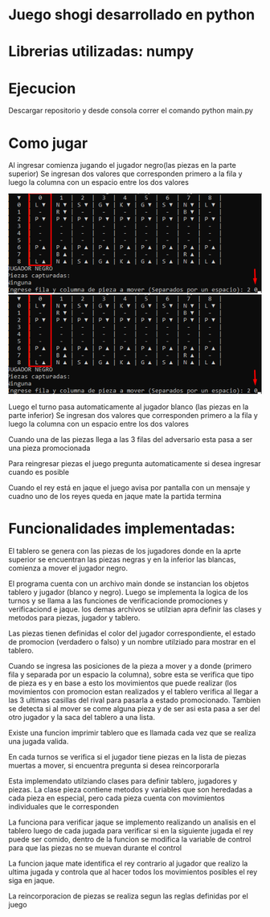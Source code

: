 # Juego shogi desarrollado en python 

# Librerias utilizadas: numpy

# Ejecucion

Descargar repositorio y desde consola correr el comando python main.py

# Como jugar

Al ingresar comienza jugando el jugador negro(las piezas en la parte superior)
Se ingresan dos valores que corresponden primero a la fila y luego la columna con un espacio entre los dos valores

![ScreenShot](https://github.com/valdivieso01/shogi/blob/develop/assets/Screenshot_1.png)
![ScreenShot](https://github.com/valdivieso01/shogi/blob/develop/assets/Screenshot_1.png)

Luego el turno pasa automaticamente al jugador blanco (las piezas en la parte inferior)
Se ingresan dos valores que corresponden primero a la fila y luego la columna con un espacio entre los dos valores

Cuando una de las piezas llega a las 3 filas del adversario esta pasa a ser una pieza promocionada

Para reingresar piezas el juego pregunta automaticamente si desea ingresar cuando es posible

Cuando el rey está en jaque el juego avisa por pantalla con un mensaje y cuadno uno de los reyes queda en jaque mate la partida termina

# Funcionalidades implementadas:

<p>

El tablero se genera con las piezas de los jugadores donde en la aprte superior se encuentran las piezas negras y en la inferior las blancas, comienza a mover el jugador negro.

El programa cuenta con un archivo main donde se instancian los objetos tablero y jugador (blanco y negro). Luego se implementa la logica de los turnos y se llama a las funciones de verificacionde promociones y verificaciond e jaque. los demas archivos se utilzian apra definir las clases y metodos  para piezas, jugador y tablero.

Las piezas tienen definidas el color del jugador correspondiente, el estado de promocion (verdadero o falso) y un nombre utilziado para mostrar en el tablero.

Cuando se ingresa las posiciones de la pieza a mover y a donde (primero fila y separada por un espacio la columna), sobre esta se verifica que tipo de pieza es y en base a esto los movimientos que puede realizar (los movimientos con promocion estan realizados y el tablero verifica al llegar a las 3 ultimas casillas del rival para pasarla a estado promocionado. Tambien se detecta si al mover se come alguna pieza y de ser asi esta pasa a ser del otro jugador y la saca del tablero a una lista.

Existe una funcion imprimir tablero que es llamada cada vez que se realiza una jugada valida.

En cada turnos se verifica si el jugador tiene piezas en la lista de piezas muertas a mover, si encuentra pregunta si desea reincorporarla

Esta implemendato utilziando clases para definir tablero, jugadores y piezas. La clase pieza contiene metodos y variables que son heredadas a cada pieza en especial, pero cada pieza cuenta con movimientos individuales que le corresponden

La funciona para verificar jaque se implemento realizando un analisis en el tablero luego de cada jugada para verificar si en la siguiente jugada el rey puede ser comido, dentro de la funcion se modifica la variable de control para que las piezas no se muevan durante el control

La funcion jaque mate identifica el rey contrario al jugador que realizo la ultima jugada y controla que al hacer todos los movimientos posibles el rey siga en jaque.

La reincorporacion de piezas se realiza segun las reglas definidas por el juego
</p> 

